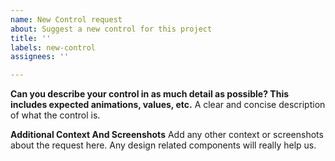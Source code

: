 ```yaml
---
name: New Control request
about: Suggest a new control for this project
title: ''
labels: new-control
assignees: ''

---
```


**Can you describe your control in as much detail as possible? This includes expected animations, values, etc.**
A clear and concise description of what the control is.

**Additional Context And Screenshots**
Add any other context or screenshots about the request here. Any design related components will really help us.
